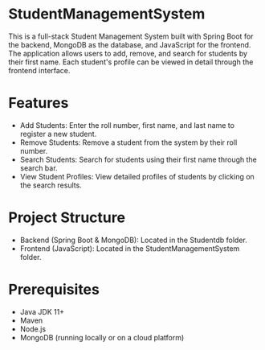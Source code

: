# StudentManagementSystem
This is a full-stack Student Management System built with Spring Boot for the backend, MongoDB as the database, and JavaScript for the frontend. The application allows users to add, remove, and search for students by their first name. Each student's profile can be viewed in detail through the frontend interface.

# Features
- Add Students: Enter the roll number, first name, and last name to register a new student.
- Remove Students: Remove a student from the system by their roll number.
- Search Students: Search for students using their first name through the search bar.
- View Student Profiles: View detailed profiles of students by clicking on the search results.

# Project Structure
- Backend (Spring Boot & MongoDB): Located in the Studentdb folder.
- Frontend (JavaScript): Located in the StudentManagementSystem folder.

# Prerequisites
- Java JDK 11+
- Maven
- Node.js
- MongoDB (running locally or on a cloud platform)
